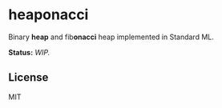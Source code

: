 heaponacci
==========

Binary **heap** and fib**onacci** heap implemented in Standard ML.

**Status:** _WIP._

License
-------

MIT
